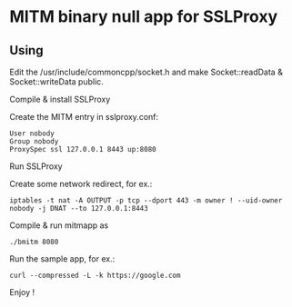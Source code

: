 # MITM binary null app for SSLProxy

Using
-----

Edit the /usr/include/commoncpp/socket.h and make Socket::readData & Socket::writeData public.

Compile & install SSLProxy

Create the MITM entry in sslproxy.conf:

```
User nobody
Group nobody
ProxySpec ssl 127.0.0.1 8443 up:8080
```

Run SSLProxy

Create some network redirect, for ex.:

```
iptables -t nat -A OUTPUT -p tcp --dport 443 -m owner ! --uid-owner nobody -j DNAT --to 127.0.0.1:8443
```

Compile & run mitmapp as

```
./bmitm 8080
```

Run the sample app, for ex.:

```
curl --compressed -L -k https://google.com
```

Enjoy !

